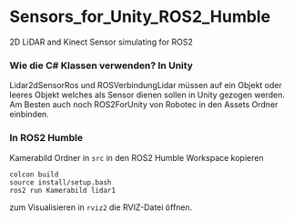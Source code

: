 # Sensors_for_Unity_ROS2_Humble
 2D LiDAR and Kinect Sensor simulating for ROS2



### Wie die C# Klassen verwenden? In Unity
Lidar2dSensorRos und ROSVerbindungLidar müssen auf ein Objekt oder leeres Objekt welches als Sensor dienen sollen in Unity gezogen werden.
Am Besten auch noch ROS2ForUnity von Robotec in den Assets Ordner einbinden.

### In ROS2 Humble
Kamerabild Ordner in ```src``` in den ROS2 Humble Workspace kopieren

```
colcon build
source install/setup.bash
ros2 run Kamerabild lidar1
```

zum Visualisieren in ```rviz2``` die RVIZ-Datei öffnen.
